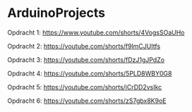 # ArduinoProjects

Opdracht 1:
https://www.youtube.com/shorts/4VogsSOaUHo

Opdracht 2:
https://youtube.com/shorts/f9lmCJUItfs

Opdracht 3:
https://youtube.com/shorts/fDzJ1gJPdZo

Opdracht 4:
https://youtube.com/shorts/5PLD8WBY0G8

Opdracht 5:
https://youtube.com/shorts/jCrDD2vsIkc

Opdracht 6:
https://youtube.com/shorts/zS7gbx8K9oE
